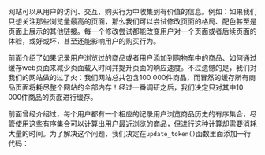 网站可以从用户的访问、交互、购买行为中收集到有价值的信息。例如：如果我们只想关注那些浏览量最高的页面，那么我们可以尝试修改页面的格局、配色甚至是页面上展示的其他链接。每一个修改尝试都能改变用户对一个页面或者后续页面的体验，或好或坏，甚至还能影响用户的购买行为。

前面介绍了如果记录用户浏览过的商品或者用户添加到购物车中的商品、如何通过缓存web页面来减少页面载入时间并提升页面的响应速度。不过遗憾的是，我们对我们的网站做的过了火：我们网站总共包含100 000件商品，而冒然的缓存所有商品页面将耗尽整个网站的全部内存！经过一番调研之后，我们决定只对其中10 000件商品的页面进行缓存。

前面曾经介绍过，每个用户都有一个相应的记录用户浏览商品历史的有序集合，尽管使用这些有序集合可以计算出用户最近浏览的商品，但进行这种计算却需要消耗大量的时间。为了解决这个问题，我们决定在`update_token()`函数里面添加一行代码：

```

```

